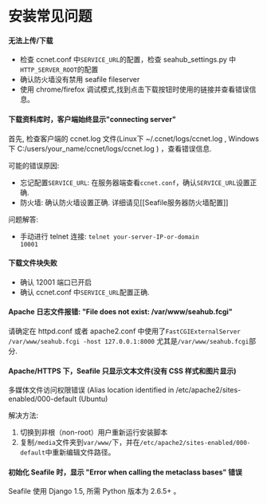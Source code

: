 # 安装常见问题

#### 无法上传/下载

* 检查 ccnet.conf 中`SERVICE_URL`的配置，检查 seahub_settings.py 中`HTTP_SERVER_ROOT`的配置 
* 确认防火墙没有禁用 seafile fileserver 
* 使用 chrome/firefox 调试模式,找到点击下载按钮时使用的链接并查看错误信息。

#### 下载资料库时，客户端始终显示"connecting server"

首先, 检查客户端的 ccnet.log 文件(Linux下 ~/.ccnet/logs/ccnet.log , Windows下 C:/users/your_name/ccnet/logs/ccnet.log ) ，查看错误信息.

可能的错误原因:

* 忘记配置<code>SERVICE_URL</code>: 在服务器端查看<code>ccnet.conf</code>，确认<code>SERVICE_URL</code>设置正确.
* 防火墙: 确认防火墙设置正确. 详细请见[[Seafile服务器防火墙配置]]

问题解答:

* 手动进行 telnet 连接: <code>telnet your-server-IP-or-domain 10001</code> 

#### 下载文件块失败

* 确认 12001 端口已开启
* 确认 ccnet.conf 中`SERVICE_URL`配置正确.

#### Apache 日志文件报错: "File does not exist: /var/www/seahub.fcgi"

请确定在 httpd.conf 或者 apache2.conf 中使用了`FastCGIExternalServer /var/www/seahub.fcgi -host 127.0.0.1:8000` 尤其是`/var/www/seahub.fcgi`部分.

#### Apache/HTTPS 下，Seafile 只显示文本文件(没有 CSS 样式和图片显示)

多媒体文件访问权限错误 (Alias location identified in /etc/apache2/sites-enabled/000-default (Ubuntu)

解决方法:

1. 切换到非根（non-root）用户重新运行安装脚本
2. 复制`/media`文件夹到`var/www/`下，并在`/etc/apache2/sites-enabled/000-default`中重新编辑文件路径。

#### 初始化 Seafile 时，显示 "Error when calling the metaclass bases" 错误

Seafile 使用 Django 1.5, 所需 Python 版本为 2.6.5+ 。
